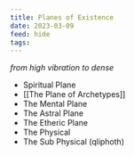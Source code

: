 ```yaml
---
title: Planes of Existence
date: 2023-03-09
feed: hide
tags:
---
```


*from high vibration to dense*
- Spiritual Plane
- [[The Plane of Archetypes]]
- The Mental Plane
- The Astral Plane
- The Etheric Plane
- The Physical
- The Sub Physical (qliphoth)